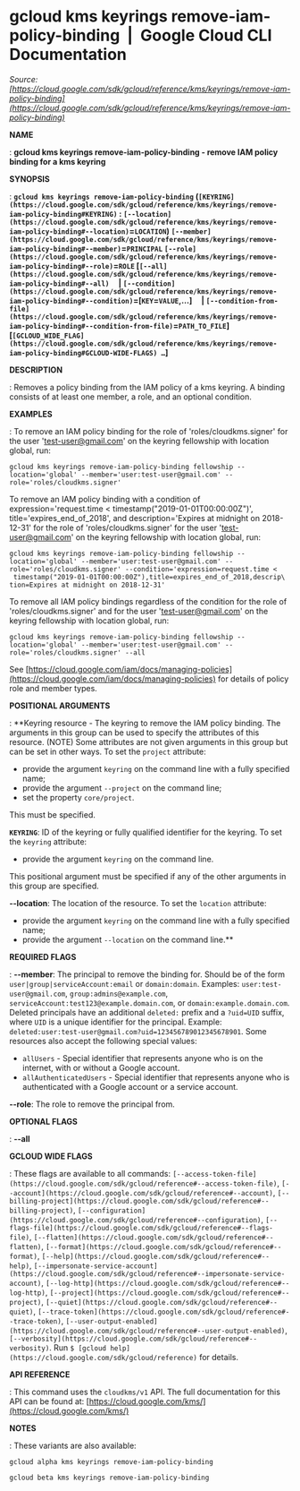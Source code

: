 # gcloud kms keyrings remove-iam-policy-binding  |  Google Cloud CLI Documentation

*Source: [https://cloud.google.com/sdk/gcloud/reference/kms/keyrings/remove-iam-policy-binding](https://cloud.google.com/sdk/gcloud/reference/kms/keyrings/remove-iam-policy-binding)*

**NAME**

: **gcloud kms keyrings remove-iam-policy-binding - remove IAM policy binding for a kms keyring**

**SYNOPSIS**

: **`gcloud kms keyrings remove-iam-policy-binding` (`[KEYRING](https://cloud.google.com/sdk/gcloud/reference/kms/keyrings/remove-iam-policy-binding#KEYRING)` : `[--location](https://cloud.google.com/sdk/gcloud/reference/kms/keyrings/remove-iam-policy-binding#--location)`=`LOCATION`) `[--member](https://cloud.google.com/sdk/gcloud/reference/kms/keyrings/remove-iam-policy-binding#--member)`=`PRINCIPAL` `[--role](https://cloud.google.com/sdk/gcloud/reference/kms/keyrings/remove-iam-policy-binding#--role)`=`ROLE` [`[--all](https://cloud.google.com/sdk/gcloud/reference/kms/keyrings/remove-iam-policy-binding#--all)`     | `[--condition](https://cloud.google.com/sdk/gcloud/reference/kms/keyrings/remove-iam-policy-binding#--condition)`=[`KEY`=`VALUE`,…]     | `[--condition-from-file](https://cloud.google.com/sdk/gcloud/reference/kms/keyrings/remove-iam-policy-binding#--condition-from-file)`=`PATH_TO_FILE`] [`[GCLOUD_WIDE_FLAG](https://cloud.google.com/sdk/gcloud/reference/kms/keyrings/remove-iam-policy-binding#GCLOUD-WIDE-FLAGS) …`]**

**DESCRIPTION**

: Removes a policy binding from the IAM policy of a kms keyring. A binding
consists of at least one member, a role, and an optional condition.

**EXAMPLES**

: To remove an IAM policy binding for the role of 'roles/cloudkms.signer' for the
user 'test-user@gmail.com' on the keyring fellowship with location global, run:

```
gcloud kms keyrings remove-iam-policy-binding fellowship --location='global' --member='user:test-user@gmail.com' --role='roles/cloudkms.signer'
```

To remove an IAM policy binding with a condition of expression='request.time
< timestamp("2019-01-01T00:00:00Z")', title='expires_end_of_2018', and
description='Expires at midnight on 2018-12-31' for the role of
'roles/cloudkms.signer' for the user 'test-user@gmail.com' on the keyring
fellowship with location global, run:

```
gcloud kms keyrings remove-iam-policy-binding fellowship --location='global' --member='user:test-user@gmail.com' --role='roles/cloudkms.signer' --condition='expression=request.time <
 timestamp("2019-01-01T00:00:00Z"),title=expires_end_of_2018,descrip\
tion=Expires at midnight on 2018-12-31'
```

To remove all IAM policy bindings regardless of the condition for the role of
'roles/cloudkms.signer' and for the user 'test-user@gmail.com' on the keyring
fellowship with location global, run:

```
gcloud kms keyrings remove-iam-policy-binding fellowship --location='global' --member='user:test-user@gmail.com' --role='roles/cloudkms.signer' --all
```

See [https://cloud.google.com/iam/docs/managing-policies](https://cloud.google.com/iam/docs/managing-policies)
for details of policy role and member types.

**POSITIONAL ARGUMENTS**

: **Keyring resource - The keyring to remove the IAM policy binding. The arguments
in this group can be used to specify the attributes of this resource. (NOTE)
Some attributes are not given arguments in this group but can be set in other
ways.
To set the `project` attribute:

- provide the argument `keyring` on the command line with a fully
specified name;
- provide the argument `--project` on the command line;
- set the property `core/project`.

This must be specified.

**`KEYRING`**:
ID of the keyring or fully qualified identifier for the keyring.
To set the `keyring` attribute:

- provide the argument `keyring` on the command line.

This positional argument must be specified if any of the other arguments in this
group are specified.

**--location**:
The location of the resource.
To set the `location` attribute:

- provide the argument `keyring` on the command line with a fully
specified name;
- provide the argument `--location` on the command line.**

**REQUIRED FLAGS**

: **--member**:
The principal to remove the binding for. Should be of the form
`user|group|serviceAccount:email` or `domain:domain`.
Examples: `user:test-user@gmail.com`,
`group:admins@example.com`,
`serviceAccount:test123@example.domain.com`, or
`domain:example.domain.com`.
Deleted principals have an additional `deleted:` prefix and a
`?uid=UID` suffix, where ``UID`` is
a unique identifier for the principal. Example:
`deleted:user:test-user@gmail.com?uid=123456789012345678901`.
Some resources also accept the following special values:

- `allUsers` - Special identifier that represents anyone who is on the
internet, with or without a Google account.
- `allAuthenticatedUsers` - Special identifier that represents anyone
who is authenticated with a Google account or a service account.

**--role**:
The role to remove the principal from.

**OPTIONAL FLAGS**

: **--all**

**GCLOUD WIDE FLAGS**

: These flags are available to all commands: `[--access-token-file](https://cloud.google.com/sdk/gcloud/reference#--access-token-file)`,
`[--account](https://cloud.google.com/sdk/gcloud/reference#--account)`, `[--billing-project](https://cloud.google.com/sdk/gcloud/reference#--billing-project)`,
`[--configuration](https://cloud.google.com/sdk/gcloud/reference#--configuration)`,
`[--flags-file](https://cloud.google.com/sdk/gcloud/reference#--flags-file)`,
`[--flatten](https://cloud.google.com/sdk/gcloud/reference#--flatten)`, `[--format](https://cloud.google.com/sdk/gcloud/reference#--format)`, `[--help](https://cloud.google.com/sdk/gcloud/reference#--help)`, `[--impersonate-service-account](https://cloud.google.com/sdk/gcloud/reference#--impersonate-service-account)`,
`[--log-http](https://cloud.google.com/sdk/gcloud/reference#--log-http)`,
`[--project](https://cloud.google.com/sdk/gcloud/reference#--project)`, `[--quiet](https://cloud.google.com/sdk/gcloud/reference#--quiet)`, `[--trace-token](https://cloud.google.com/sdk/gcloud/reference#--trace-token)`, `[--user-output-enabled](https://cloud.google.com/sdk/gcloud/reference#--user-output-enabled)`,
`[--verbosity](https://cloud.google.com/sdk/gcloud/reference#--verbosity)`.
Run `$ [gcloud help](https://cloud.google.com/sdk/gcloud/reference)` for details.

**API REFERENCE**

: This command uses the `cloudkms/v1` API. The full documentation for
this API can be found at: [https://cloud.google.com/kms/](https://cloud.google.com/kms/)

**NOTES**

: These variants are also available:

```
gcloud alpha kms keyrings remove-iam-policy-binding
```

```
gcloud beta kms keyrings remove-iam-policy-binding
```